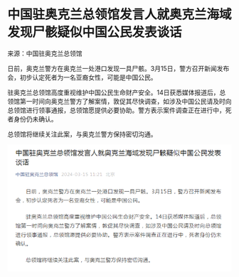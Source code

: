 # 中国驻奥克兰总领馆发言人就奥克兰海域发现尸骸疑似中国公民发表谈话

来源：中国驻奥克兰总领馆

日前，奥克兰警方在奥克兰一处港口发现一具尸骸。3月15日，警方召开新闻发布会，初步认定死者为一名亚裔女性，可能是中国公民。

驻奥克兰总领馆高度重视维护中国公民生命财产安全。14日获悉媒体报道后，总领馆第一时间向奥克兰警方了解案情，敦促其尽快调查，如涉及中国公民请及时向总领馆进行领事通报，总领馆愿提供必要协助。警方表示案件调查正在进行中，死者身份仍未确认。

总领馆将继续关注此案，与奥克兰警方保持密切沟通。

![ba8ba55741d87f1e40ba62219f030dda.jpg](https://raw.githubusercontent.com/qqhsx/qqnews_image/main/2024/03/15/中国驻奥克兰总领馆发言人就奥克兰海域发现尸骸疑似中国公民发表谈话/ba8ba55741d87f1e40ba62219f030dda.jpg)

